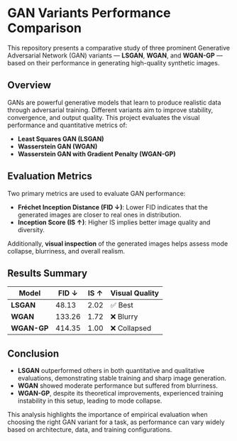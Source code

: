 # GAN Variants Performance Comparison

This repository presents a comparative study of three prominent Generative Adversarial Network (GAN) variants — **LSGAN**, **WGAN**, and **WGAN-GP** — based on their performance in generating high-quality synthetic images.

## Overview

GANs are powerful generative models that learn to produce realistic data through adversarial training. Different variants aim to improve stability, convergence, and output quality. This project evaluates the visual performance and quantitative metrics of:

- **Least Squares GAN (LSGAN)**
- **Wasserstein GAN (WGAN)**
- **Wasserstein GAN with Gradient Penalty (WGAN-GP)**

## Evaluation Metrics

Two primary metrics are used to evaluate GAN performance:

- **Fréchet Inception Distance (FID ↓)**: Lower FID indicates that the generated images are closer to real ones in distribution.
- **Inception Score (IS ↑)**: Higher IS implies better image quality and diversity.

Additionally, **visual inspection** of the generated images helps assess mode collapse, blurriness, and overall realism.

## Results Summary

| Model      | FID ↓   | IS ↑   | Visual Quality |
|------------|---------|--------|----------------|
| **LSGAN**  | 48.13   | 2.02   | ✅ Best         |
| **WGAN**   | 133.26  | 1.72   | ❌ Blurry       |
| **WGAN-GP**| 414.35  | 1.00   | ❌ Collapsed    |

## Conclusion

- **LSGAN** outperformed others in both quantitative and qualitative evaluations, demonstrating stable training and sharp image generation.
- **WGAN** showed moderate performance but suffered from blurriness.
- **WGAN-GP**, despite its theoretical improvements, experienced training instability in this setup, leading to mode collapse.

This analysis highlights the importance of empirical evaluation when choosing the right GAN variant for a task, as performance can vary widely based on architecture, data, and training configurations.

